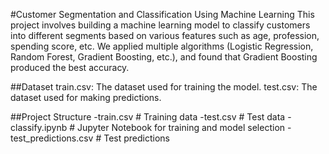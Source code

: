 #Customer Segmentation and Classification Using Machine Learning
This project involves building a machine learning model to classify customers into different segments based on various features such as age, profession, spending score, etc.
We applied multiple algorithms (Logistic Regression, Random Forest, Gradient Boosting, etc.), and found that Gradient Boosting produced the best accuracy.


##Dataset
train.csv: The dataset used for training the model.
test.csv: The dataset used for making predictions. 

##Project Structure
-train.csv                 # Training data
-test.csv                  # Test data
-classify.ipynb            # Jupyter Notebook for training and model selection
-test_predictions.csv      # Test predictions

